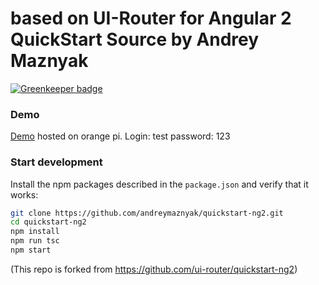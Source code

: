 # based on UI-Router for Angular 2 QuickStart Source by Andrey Maznyak

[![Greenkeeper badge](https://badges.greenkeeper.io/andreymaznyak/quickstart-ng2.svg)](https://greenkeeper.io/)



### Demo
[Demo](http://95.154.68.98:3000) hosted on orange pi. Login: test password: 123

### Start development

Install the npm packages described in the `package.json` and verify that it works:

```bash
git clone https://github.com/andreymaznyak/quickstart-ng2.git
cd quickstart-ng2
npm install
npm run tsc
npm start
```

(This repo is forked from https://github.com/ui-router/quickstart-ng2)

